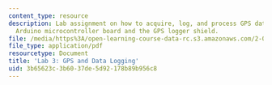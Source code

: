 ```yaml
---
content_type: resource
description: Lab assignment on how to acquire, log, and process GPS data using the
  Arduino microcontroller board and the GPS logger shield.
file: /media/https%3A/open-learning-course-data-rc.s3.amazonaws.com/2-017j-design-of-electromechanical-robotic-systems-fall-2009/3b65623c3b6037de5d92178b89b956c8_MIT2_017JF09_lab3.pdf
file_type: application/pdf
resourcetype: Document
title: 'Lab 3: GPS and Data Logging'
uid: 3b65623c-3b60-37de-5d92-178b89b956c8
---
```

